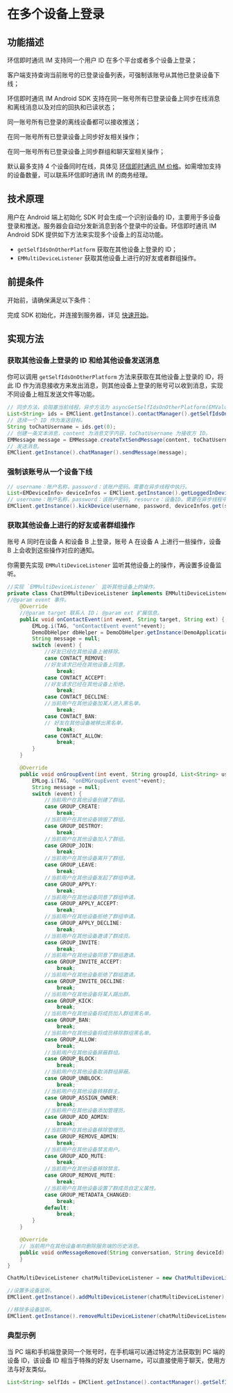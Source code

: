 # 在多个设备上登录

<Toc />

## 功能描述

环信即时通讯 IM 支持同一个用户 ID 在多个平台或者多个设备上登录；

客户端支持查询当前账号的已登录设备列表，可强制该账号从其他已登录设备下线；

环信即时通讯 IM Android SDK 支持在同一账号所有已登录设备上同步在线消息和离线消息以及对应的回执和已读状态；

同一账号所有已登录的离线设备都可以接收推送；

在同一账号所有已登录设备上同步好友相关操作；

在同一账号所有已登录设备上同步群组和聊天室相关操作；

默认最多支持 4 个设备同时在线，具体见 [环信即时通讯 IM 价格](https://www.easemob.com/pricing/im)。如需增加支持的设备数量，可以联系环信即时通讯 IM 的商务经理。

## 技术原理

用户在 Android 端上初始化 SDK 时会生成一个识别设备的 ID，主要用于多设备登录和推送。服务器会自动分发新消息到各个登录中的设备。环信即时通讯 IM Android SDK 提供如下方法来实现多个设备上的互动功能。

- `getSelfIdsOnOtherPlatform` 获取在其他设备上登录的 ID；
- `EMMultiDeviceListener` 获取其他设备上进行的好友或者群组操作。

## 前提条件

开始前，请确保满足以下条件：

完成 SDK 初始化，并连接到服务器，详见 [快速开始](quickstart.html)。

## 实现方法

### 获取其他设备上登录的 ID 和给其他设备发送消息

你可以调用 `getSelfIdsOnOtherPlatform` 方法来获取在其他设备上登录的 ID，将此 ID 作为消息接收方来发出消息，则其他设备上登录的账号可以收到消息，实现不同设备上相互发送文件等功能。

```java
// 同步方法，会阻塞当前线程。异步方法为 asyncGetSelfIdsOnOtherPlatform(EMValueCallBack)。
List<String> ids = EMClient.getInstance().contactManager().getSelfIdsOnOtherPlatform();
// 选择一个 ID 作为发送目标。
String toChatUsername = ids.get(0);
// 创建一条文本消息，content 为消息文字内容，toChatUsername 为接收方 ID。
EMMessage message = EMMessage.createTxtSendMessage(content, toChatUsername); 
// 发送消息。
EMClient.getInstance().chatManager().sendMessage(message); 
```

### 强制该账号从一个设备下线

```java
// username：账户名称，password：该账户密码。需要在异步线程中执行。
List<EMDeviceInfo> deviceInfos = EMClient.getInstance().getLoggedInDevicesFromServer(username, password);
// username：账户名称，password：该账户密码, resource：设备ID。需要在异步线程中执行。
EMClient.getInstance().kickDevice(username, password, deviceInfos.get(selectedIndex).getResource());
```

### 获取其他设备上进行的好友或者群组操作

账号 A 同时在设备 A 和设备 B 上登录，账号 A 在设备 A 上进行一些操作，设备 B 上会收到这些操作对应的通知。

你需要先实现 `EMMultiDeviceListener` 监听其他设备上的操作，再设置多设备监听。

```java
//实现 `EMMultiDeviceListener` 监听其他设备上的操作。
private class ChatEMMultiDeviceListener implements EMMultiDeviceListener {
//@param event 事件。
    @Override
    //@param target 联系⼈ ID； @param ext 扩展信息。
    public void onContactEvent(int event, String target, String ext) {
        EMLog.i(TAG, "onContactEvent event"+event);
        DemoDbHelper dbHelper = DemoDbHelper.getInstance(DemoApplication.getInstance());
        String message = null;
        switch (event) {
            //好友已经在其他设备上被移除。
            case CONTACT_REMOVE: 
            //好友请求已经在其他设备上同意。    
                break;
            case CONTACT_ACCEPT:
            //好友请求已经在其他设备上拒绝。
                break;    
            case CONTACT_DECLINE: 
            //当前用户在其他设备加某人进入黑名单。
                break;    
            case CONTACT_BAN: 
            // 好友在其他设备被移出黑名单。 
                break;   
            case CONTACT_ALLOW:
                break; 
        }
    }

    @Override
    public void onGroupEvent(int event, String groupId, List<String> usernames) {
        EMLog.i(TAG, "onEMGroupEvent event"+event);
        String message = null;
        switch (event) {
            //当前⽤户在其他设备创建了群组。
            case GROUP_CREATE:
                break;
            //当前⽤户在其他设备销毁了群组。
            case GROUP_DESTROY:
                break;
            //当前⽤户在其他设备加⼊了群组。
            case GROUP_JOIN:
                break;
            //当前⽤户在其他设备离开了群组。
            case GROUP_LEAVE:
                break;
            //当前⽤户在其他设备发起了群组申请。
            case GROUP_APPLY:
                break;
            //当前⽤户在其他设备同意了群组申请。
            case GROUP_APPLY_ACCEPT:
                break;
            //当前⽤户在其他设备拒绝了群组申请。
            case GROUP_APPLY_DECLINE:
                break;
            //当前⽤户在其他设备邀请了群成员。
            case GROUP_INVITE:
                break;
            //当前⽤户在其他设备同意了群组邀请。
            case GROUP_INVITE_ACCEPT:
                break;
            //当前⽤户在其他设备拒绝了群组邀请。
            case GROUP_INVITE_DECLINE:
                break;
            //当前⽤户在其他设备将某⼈踢出群。
            case GROUP_KICK:
                break;
            //当前⽤户在其他设备将成员加⼊群组⿊名单。
            case GROUP_BAN:
                break;
            //当前⽤户在其他设备将成员移除群组⿊名单。
            case GROUP_ALLOW:
                break;
            //当前⽤户在其他设备屏蔽群组。
            case GROUP_BLOCK:
                break;
            //当前⽤户在其他设备取消群组屏蔽。
            case GROUP_UNBLOCK:
                break;
            //当前⽤户在其他设备转移群主。
            case GROUP_ASSIGN_OWNER:
                break;
            //当前⽤户在其他设备添加管理员。
            case GROUP_ADD_ADMIN:
                break;
            //当前⽤户在其他设备移除管理员。
            case GROUP_REMOVE_ADMIN:
                break;
            //当前⽤户在其他设备禁⾔⽤户。
            case GROUP_ADD_MUTE:
                break;
            //当前⽤户在其他设备移除禁⾔。
            case GROUP_REMOVE_MUTE:
                break;
            //当前⽤户在其他设备设置了群成员自定义属性。
            case GROUP_METADATA_CHANGED:
                break;    
            default:
                break;
        }
    }

    @Override
    // 当前用户在其他设备单向删除服务端的历史消息。
    public void onMessageRemoved(String conversation, String deviceId) {            
    }    
}

ChatMultiDeviceListener chatMultiDeviceListener = new ChatMultiDeviceListener();

//设置多设备监听。
EMClient.getInstance().addMultiDeviceListener(chatMultiDeviceListener);

//移除多设备监听。
EMClient.getInstance().removeMultiDeviceListener(chatMultiDeviceListener);
```

### 典型示例

当 PC 端和手机端登录同一个账号时，在手机端可以通过特定方法获取到 PC 端的设备 ID，该设备 ID 相当于特殊的好友 Username，可以直接使用于聊天，使用方法与好友类似。

```java
List<String> selfIds = EMClient.getInstance().contactManager().getSelfIdsOnOtherPlatform();
```
